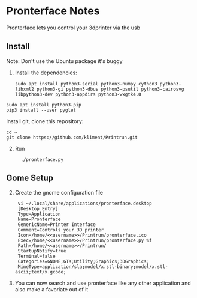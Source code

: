 # Pronterface Notes
Pronterface lets you control your 3dprinter via the usb

## Install
Note: Don't use the Ubuntu package it's buggy

1. Install the dependencies:
    ```
    sudo apt install python3-serial python3-numpy cython3 python3-libxml2 python3-gi python3-dbus python3-psutil python3-cairosvg libpython3-dev python3-appdirs python3-wxgtk4.0

    ```

```
sudo apt install python3-pip
pip3 install --user pyglet

```

Install git, clone this repository:

```
cd ~
git clone https://github.com/kliment/Printrun.git
```

2. Run

         ./pronterface.py
## Gome Setup
2. Create the gnome configuration file

        vi ~/.local/share/applications/pronterface.desktop
        [Desktop Entry]
        Type=Application
        Name=Pronterface
        GenericName=Printer Interface
        Comment=Controls your 3D printer
        Icon=/home/<<username>>/Printrun/pronterface.ico
        Exec=/home/<<username>>/Printrun/pronterface.py %f
        Path=/home/<<username>>/Printrun/
        StartupNotify=true
        Terminal=false
        Categories=GNOME;GTK;Utility;Graphics;3DGraphics;
        MimeType=application/sla;model/x.stl-binary;model/x.stl-ascii;text/x.gcode;

4. You can now search and use pronterface like any other application and also make a favoriate out of it
<!--stackedit_data:
eyJoaXN0b3J5IjpbLTQ0NTUxOTkwNywxNjA4MTIyNTMyLC0xND
Y3ODgyNDI4LC0xNzI1MzUzNTM5LC02ODgwMjk2MjEsMTA1Mzgy
ODAyMSwtMTc3MjMzMjQ5MywxMzI0MTMwNTYwXX0=
-->